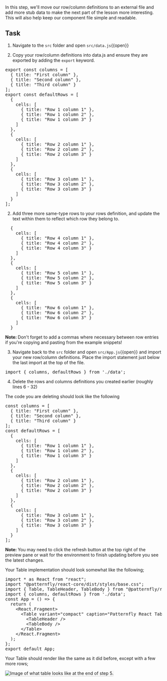 In this step, we'll move our row/column definitions to an external file and add more stub data to make the next part of the lesson more interesting. This will also help keep our component file simple and readable.

## Task

1) Navigate to the `src` folder and open `src/data.js`{{open}}

2) Copy your row/column definitions into data.js and ensure they are exported by adding the `export` keyword.

<pre class="file" data-filename="src/data.js" data-target="replace">
export const columns = [
  { title: "First column" },
  { title: "Second column" },
  { title: "Third column" }
];
export const defaultRows = [
  {
    cells: [
      { title: "Row 1 column 1" },
      { title: "Row 1 column 2" },
      { title: "Row 1 column 3" }
    ]
  },
  {
    cells: [
      { title: "Row 2 column 1" },
      { title: "Row 2 column 2" },
      { title: "Row 2 column 3" }
    ]
  },
  {
    cells: [
      { title: "Row 3 column 1" },
      { title: "Row 3 column 2" },
      { title: "Row 3 column 3" }
    ]
  }
];
</pre>

2) Add three more same-type rows to your rows definition, and update the text within them to reflect which row they belong to.

<pre class="file" data-target="clipboard">
  {
    cells: [
      { title: "Row 4 column 1" },
      { title: "Row 4 column 2" },
      { title: "Row 4 column 3" }
    ]
  },
  {
    cells: [
      { title: "Row 5 column 1" },
      { title: "Row 5 column 2" },
      { title: "Row 5 column 3" }
    ]
  },
  {
    cells: [
      { title: "Row 6 column 1" },
      { title: "Row 6 column 2" },
      { title: "Row 6 column 3" }
    ]
  }
</pre>

<strong>Note: </strong> Don't forget to add a commas where necessary between row entries if you're copying and pasting from the example snippets!

3) Navigate back to the `src` folder and open `src/App.js`{{open}} and import your new row/column definitions. Place the import statement just below the last import at the top of the file.

<pre class="file" data-target="clipboard">
import { columns, defaultRows } from './data';
</pre>

4) Delete the rows and columns definitions you created earlier (roughly lines 6 - 32)

The code you are deleting should look like the following

<pre class="file">
const columns = [
  { title: "First column" },
  { title: "Second column" },
  { title: "Third column" }
];
const defaultRows = [
  {
    cells: [
      { title: "Row 1 column 1" },
      { title: "Row 1 column 2" },
      { title: "Row 1 column 3" }
    ]
  },
  {
    cells: [
      { title: "Row 2 column 1" },
      { title: "Row 2 column 2" },
      { title: "Row 2 column 3" }
    ]
  },
  {
    cells: [
      { title: "Row 3 column 1" },
      { title: "Row 3 column 2" },
      { title: "Row 3 column 3" }
    ]
  }
];
</pre>


<strong>Note: </strong> You may need to click the refresh button at the top right of the preview pane or wait for the environment to finish updating before you see the latest changes.

Your Table implementation should look somewhat like the following;

<pre class="file" data-target="clipboard">
import * as React from &quot;react&quot;;
import &quot;@patternfly/react-core/dist/styles/base.css&quot;;
import { Table, TableHeader, TableBody } from &quot;@patternfly/react-table&quot;;
import { columns, defaultRows } from &#39;./data&#39;;
const App = () =&gt; {
  return (
    &lt;React.Fragment&gt;
      &lt;Table variant=&quot;compact&quot; caption=&quot;Patternfly React Table&quot; cells={columns} rows={defaultRows}&gt;
        &lt;TableHeader /&gt;
        &lt;TableBody /&gt;
      &lt;/Table&gt;
    &lt;/React.Fragment&gt;
  );
};
export default App;
</pre>

Your Table should render like the same as it did before, except with a few more rows;

<img src="intro-table/assets/step-5-complete.png" alt="Image of what table looks like at the end of step 5." style="box-shadow: rgba(3, 3, 3, 0.2) 0px 1.25px 2.5px 0px;" />
